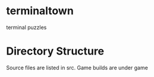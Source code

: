 # terminaltown
terminal puzzles

# Directory Structure
Source files are listed in src. Game builds are under game